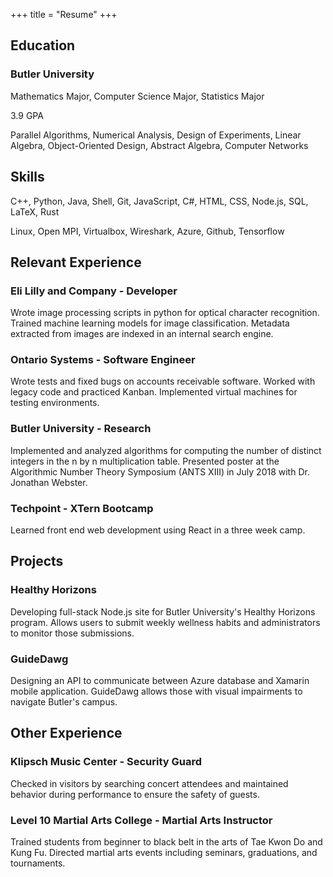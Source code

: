 +++
title = "Resume"
+++

## Education

### Butler University

Mathematics Major, Computer Science Major, Statistics Major

3.9 GPA

Parallel Algorithms, Numerical Analysis, Design of Experiments, Linear Algebra, Object-Oriented Design, Abstract Algebra, Computer Networks

## Skills

C++, Python, Java, Shell, Git, JavaScript, C#, HTML, CSS, Node.js, SQL, LaTeX, Rust

Linux, Open MPI, Virtualbox, Wireshark, Azure, Github, Tensorflow

## Relevant Experience

### Eli Lilly and Company - Developer

Wrote image processing scripts in python for optical character recognition.  Trained machine learning models for image classification.  Metadata extracted from images are indexed in an internal search engine.

### Ontario Systems - Software Engineer

Wrote tests and fixed bugs on accounts receivable software.  Worked with legacy code and practiced Kanban.  Implemented virtual machines for testing environments.

### Butler University - Research

Implemented and analyzed algorithms for computing the number of distinct integers in the n by n multiplication table.  Presented poster at the Algorithmic Number Theory Symposium (ANTS XIII) in July 2018 with Dr. Jonathan Webster.

### Techpoint - XTern Bootcamp

Learned front end web development using React in a three week camp.

## Projects

### Healthy Horizons

Developing full-stack Node.js site for Butler University's Healthy Horizons program.  Allows users to submit weekly wellness habits and administrators to monitor those submissions.

### GuideDawg

Designing an API to communicate between Azure database and Xamarin mobile application.  GuideDawg allows those with visual impairments to navigate Butler's campus.

## Other Experience

### Klipsch Music Center - Security Guard

Checked in visitors by searching concert attendees and maintained behavior during performance to ensure the safety of guests.

### Level 10 Martial Arts College - Martial Arts Instructor

Trained students from beginner to black belt in the arts of Tae Kwon Do and Kung Fu.  Directed martial arts events including seminars, graduations, and tournaments.

